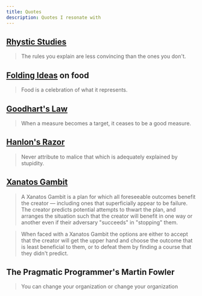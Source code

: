 ```yaml
---
title: Quotes
description: Quotes I resonate with
---
```

## [Rhystic Studies](https://www.youtube.com/@RhysticStudies)
> The rules you explain are less convincing than the ones you don't.

## [Folding Ideas](https://www.youtube.com/c/FoldingIdeas) on food
> Food is a celebration of what it represents.

## [Goodhart's Law](https://en.wikipedia.org/wiki/Goodhart%27s_law)
> When a measure becomes a target, it ceases to be a good measure.

## [Hanlon's Razor](https://en.wikipedia.org/wiki/Hanlon%27s_razor)
> Never attribute to malice that which is adequately explained by stupidity.

## [Xanatos Gambit](https://tvtropes.org/pmwiki/pmwiki.php/Main/XanatosGambit)

> A Xanatos Gambit is a plan for which all foreseeable outcomes benefit the creator — including ones that superficially appear to be failure. The creator predicts potential attempts to thwart the plan, and arranges the situation such that the creator will benefit in one way or another even if their adversary "succeeds" in "stopping" them. 

> When faced with a Xanatos Gambit the options are either to accept that the creator will get the upper hand and choose the outcome that is least beneficial to them, or to defeat them by finding a course that they didn't predict. 

## The Pragmatic Programmer's Martin Fowler
> You can change your organization or change your organization
